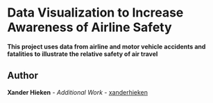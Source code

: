 # Data Visualization to Increase Awareness of Airline Safety

**This project uses data from airline and motor vehicle accidents and fatalities to illustrate the relative safety of air travel**

## Author

**Xander Hieken** - *Additional Work* - [xanderhieken](https://github.com/xanderhieken)
